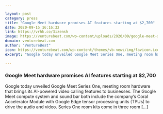```yaml
---

layout: post
category: press
title: "Google Meet hardware promises AI features starting at $2,700"
date: 2020-09-15 16:16:32
link: https://vrhk.co/3izensh
image: https://venturebeat.com/wp-content/uploads/2020/09/google-meet-series-one-room-kit.png?w=1200&strip=all
domain: venturebeat.com
author: "VentureBeat"
icon: https://venturebeat.com/wp-content/themes/vb-news/img/favicon.ico
excerpt: "Google today unveiled Google Meet Series One, meeting room hardware that brings its AI-powered video calling features to businesses. The Google Meet compute system and sound bar both include the company’s Coral Accelerator Module with Google Edge tensor processing units (TPUs) to drive the audio and video. Series One room kits come in three room […]"

---
```


### Google Meet hardware promises AI features starting at $2,700

Google today unveiled Google Meet Series One, meeting room hardware that brings its AI-powered video calling features to businesses. The Google Meet compute system and sound bar both include the company’s Coral Accelerator Module with Google Edge tensor processing units (TPUs) to drive the audio and video. Series One room kits come in three room […]